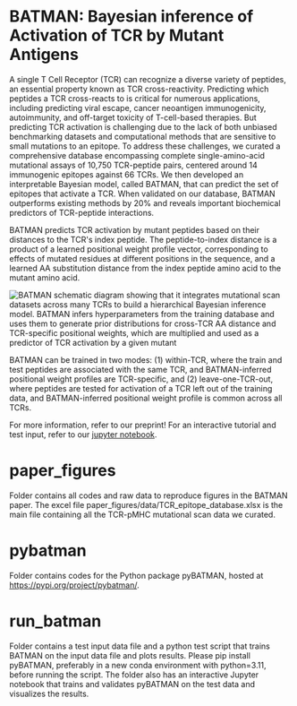 # BATMAN: Bayesian inference of Activation of TCR by Mutant Antigens
A single T Cell Receptor (TCR) can recognize a diverse variety of peptides, an essential property known as TCR cross-reactivity. Predicting which peptides a TCR cross-reacts to is critical for numerous applications, including predicting viral escape, cancer neoantigen immunogenicity, autoimmunity, and off-target toxicity of T-cell-based therapies. But predicting TCR activation is challenging due to the lack of both unbiased benchmarking datasets and computational methods that are sensitive to small mutations to an epitope. To address these challenges, we curated a comprehensive database encompassing complete single-amino-acid mutational assays of 10,750 TCR-peptide pairs, centered around 14 immunogenic epitopes against 66 TCRs. We then developed an interpretable Bayesian model, called BATMAN, that can predict the set of epitopes that activate a TCR. When validated on our database, BATMAN outperforms existing methods by 20% and reveals important biochemical predictors of TCR-peptide interactions.

BATMAN predicts TCR activation by mutant peptides based on their distances to the TCR's index peptide. The peptide-to-index distance is a product of a learned positional weight profile vector, corresponding to effects of mutated residues at different positions in the sequence, and a learned AA substitution distance from the index peptide amino acid to the mutant amino acid.

![BATMAN schematic diagram showing that it integrates mutational scan datasets across many TCRs to build a hierarchical Bayesian inference model. BATMAN infers
hyperparameters from the training database and uses them to generate prior distributions for cross-TCR AA distance and TCR-specific
positional weights, which are multiplied and used as a predictor of TCR activation by a given mutant](BATMAN_schematic.jpg)

BATMAN can be trained in two modes: (1) within-TCR, where the train and test peptides are associated with the same TCR, and BATMAN-inferred positional weight profiles are TCR-specific, and (2) leave-one-TCR-out, where peptides are tested for activation of a TCR left out of the training data, and BATMAN-inferred positional weight profile is common across all TCRs.

For more information, refer to our preprint! For an interactive tutorial and test input, refer to our [jupyter notebook](https://github.com/meyer-lab-cshl/BATMAN-paper/blob/main/run_batman/pyBATMAN_Tutorial.ipynb).

# paper_figures
Folder contains all codes and raw data to reproduce figures in the BATMAN paper. The excel file paper_figures/data/TCR_epitope_database.xlsx is the main file containing all the TCR-pMHC mutational scan data we curated.

# pybatman
Folder contains codes for the Python package pyBATMAN, hosted at https://pypi.org/project/pybatman/.

# run_batman
Folder contains a test input data file and a python test script that trains BATMAN on the input data file and plots results. Please pip install pyBATMAN, preferably in a new conda environment with python=3.11, before running the script. The folder also has an interactive Jupyter notebook that trains and validates pyBATMAN on the test data and visualizes the results.
